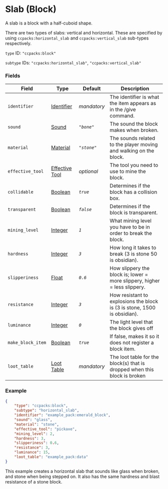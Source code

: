 # Slab (Block)

A slab is a block with a half-cuboid shape.

There are two types of slabs: vertical and horizontal. These are specified by using `ccpacks:horizontal_slab` and `ccpacks:vertical_slab` sub-types respectively.


`type` ID: `"ccpacks:block"`

`subtype` IDs: `"ccpacks:horizontal_slab"`, `"ccpacks:vertical_slab"`


### Fields

   Field   | Type | Default | Description
-----------|------|---------|-------------
`identifier` | [Identifier]() | *mandatory* | The identifier is what the item appears as in the /give command.
`sound` | [Sound](properties/sounds.md) | *`"bone"`* | The sound the block makes when broken.
`material` | [Material](properties/materials.md) | *`"stone"`* | The sounds related to the player moving and walking on the block.
`effective_tool` | [Effective Tool]() | *optional* | The tool you need to use to mine the block.
`collidable` | [Boolean]() | *`true`* | Determines if the block has a collision box.
`transparent` | [Boolean]() | *`false`* | Determines if the block is transparent.
`mining_level` | [Integer]() | *`1`* | What mining level you have to be in order to break the block.
`hardness` | [Integer]() | *`3`* | How long it takes to break (3 is stone 50 is obsidian).
`slipperiness` | [Float]() | *`0.6`* | How slippery the block is; lower = more slippery, higher = less slippery. 
`resistance` | [Integer]() | *`3`* | How resistant to explosions the block is (3 is stone, 1500 is obsidian).
`luminance` | [Integer]() | *`0`* | The light level that the block gives off
`make_block_item` | [Boolean]() | *`true`* | If false, makes it so it does not register a block item.
`loot_table` | [Loot Table]() | *mandatory* | The loot table for the block(s) that is dropped when this block is broken

### Example

```json
{
	"type": "ccpacks:block",
	"subtype": "horizontal_slab",
	"identifier": "example_pack:emerald_block",
	"sound": "glass",
	"material": "stone",
	"effective_tool": "pickaxe",
	"mining_level": 2,
	"hardness": 3,
	"slipperiness": 0.6,
	"resistance": 3,
	"luminance": 15,
    "loot_table": "example_pack:data"
}
```

This example creates a horizontal slab that sounds like glass when broken, and stone when being stepped on. It also has the same hardness and blast resistance of a stone block.